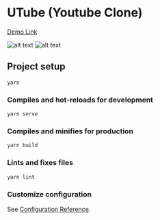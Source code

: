 # UTube (Youtube Clone)

[Demo Link](https://utube1.netlify.app/#/)

![alt text](https://i.ibb.co/98gdVHv/Screenshot-2022-02-04-at-4-07-46-PM.png)
![alt text](https://i.ibb.co/dfBXBnm/Screenshot-2022-02-04-at-4-09-06-PM.png)


## Project setup
```
yarn
```

### Compiles and hot-reloads for development
```
yarn serve
```

### Compiles and minifies for production
```
yarn build
```

### Lints and fixes files
```
yarn lint
```

### Customize configuration
See [Configuration Reference](https://cli.vuejs.org/config/).
